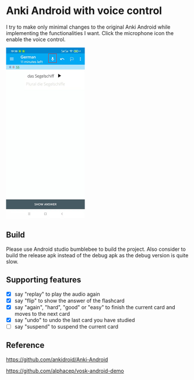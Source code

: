 # Anki Android with voice control
I try to make only minimal changes to the original Anki Android while implementing the functionalities I want. Click the microphone icon the enable the voice control.

![alt text](https://github.com/Tuo-ZHANG/Anki-Android-with-voice-control/blob/master/showcase.png)

## Build
Please use Android studio bumblebee to build the project. Also consider to build the release apk instead of the debug apk as the debug version is quite slow.

## Supporting features
- [x] say "replay" to play the audio again
- [x] say "flip" to show the answer of the flashcard
- [x] say "again", "hard", "good" or "easy" to finish the current card and moves to the next card
- [x] say "undo" to undo the last card you have studied
- [ ] say "suspend" to suspend the current card

## Reference
https://github.com/ankidroid/Anki-Android

https://github.com/alphacep/vosk-android-demo